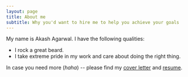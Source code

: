 ```yaml
---
layout: page
title: About me
subtitle: Why you'd want to hire me to help you achieve your goals
---
```


My name is Akash Agarwal. I have the following qualities:

- I rock a great beard.
- I take extreme pride in my work and care about doing the right thing.

In case you need more (_haha_) -- please find my [cover letter](/about/main/cl) and [resume](/about/main/resume).
